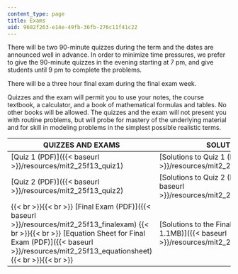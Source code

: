 ```yaml
---
content_type: page
title: Exams
uid: 9682f263-e14e-49fb-36fb-276c11f41c22
---
```


There will be two 90-minute quizzes during the term and the dates are announced well in advance. In order to minimize time pressures, we prefer to give the 90-minute quizzes in the evening starting at 7 pm, and give students until 9 pm to complete the problems.

There will be a three hour final exam during the final exam week.

Quizzes and the exam will permit you to use your notes, the course textbook, a calculator, and a book of mathematical formulas and tables. No other books will be allowed. The quizzes and the exam will not present you with routine problems, but will probe for mastery of the underlying material and for skill in modeling problems in the simplest possible realistic terms.

| QUIZZES AND EXAMS | SOLUTIONS |
| --- | --- |
| [Quiz 1 (PDF)]({{< baseurl >}}/resources/mit2_25f13_quiz1) | [Solutions to Quiz 1 (PDF)]({{< baseurl >}}/resources/mit2_25f13_solquiz1) |
| [Quiz 2 (PDF)]({{< baseurl >}}/resources/mit2_25f13_quiz2) | [Solutions to Quiz 2 (PDF - 1.2MB)]({{< baseurl >}}/resources/mit2_25f13_solquiz2) |
|  {{< br >}}{{< br >}} [Final Exam (PDF)]({{< baseurl >}}/resources/mit2_25f13_finalexam) {{< br >}}{{< br >}} [Equation Sheet for Final Exam (PDF)]({{< baseurl >}}/resources/mit2_25f13_equationsheet) {{< br >}}{{< br >}}  | [Solutions to the Final Exam (PDF - 1.1MB)]({{< baseurl >}}/resources/mit2_25f13_solfinalexam)